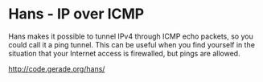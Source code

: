 Hans - IP over ICMP
===================

Hans makes it possible to tunnel IPv4 through ICMP echo packets, so you could call it a ping tunnel. This can be useful when you find yourself in the situation that your Internet access is firewalled, but pings are allowed.

http://code.gerade.org/hans/
